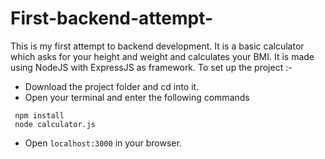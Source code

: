 # First-backend-attempt-
This is my first attempt to backend development. It is a basic calculator which asks for your height and weight and calculates your BMI. It is made using NodeJS with ExpressJS as framework. 
To set up the project :-
* Download the project folder and cd into it.
* Open your terminal and enter the following commands
```
 npm install
 node calculator.js
```
* Open `localhost:3000` in your browser.
